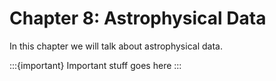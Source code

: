 # Chapter 8: Astrophysical Data

In this chapter we will talk about astrophysical data.

:::{important}
Important stuff goes here
:::
